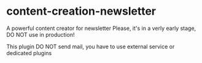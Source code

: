# content-creation-newsletter
A powerful content creator for newsletter
Please, it's in a verly early stage, DO NOT use in production!

This plugin DO NOT send mail, you have to use external service or dedicated plugins

